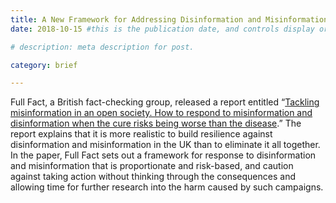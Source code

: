 ```yaml
---
title: A New Framework for Addressing Disinformation and Misinformation
date: 2018-10-15 #this is the publication date, and controls display order.

# description: meta description for post.

category: brief

---
```


Full Fact, a British fact-checking group, released a report entitled “[Tackling misinformation in an open society. How to respond to misinformation and disinformation when the cure risks being worse than the disease][link].” The report explains that it is more realistic to build resilience against disinformation and misinformation in the UK than to eliminate it all together. In the paper, Full Fact sets out a framework for response to disinformation and misinformation that is proportionate and risk-based, and caution against taking action without thinking through the consequences and allowing time for further research into the harm caused by such campaigns.

[link]: https://fullfact.org/media/uploads/full_fact_tackling_misinformation_in_an_open_society.pdf

